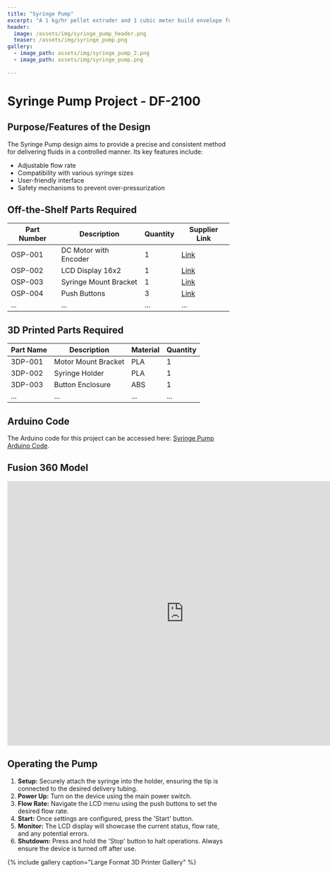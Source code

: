 ```yaml
---
title: "Syringe Pump"
excerpt: "A 1 kg/hr pellet extruder and 1 cubic meter build envelope for printing furniture."
header:
  image: /assets/img/syringe_pump_header.png
  teaser: /assets/img/syringe_pump.png
gallery:
  - image_path: assets/img/syringe_pump_2.png
  - image_path: assets/img/syringe_pump.png
   
---
```


# Syringe Pump Project - DF-2100

## Purpose/Features of the Design

The Syringe Pump design aims to provide a precise and consistent method for delivering fluids in a controlled manner. Its key features include:
- Adjustable flow rate
- Compatibility with various syringe sizes
- User-friendly interface
- Safety mechanisms to prevent over-pressurization

## Off-the-Shelf Parts Required

| Part Number | Description                    | Quantity | Supplier Link   |
|-------------|--------------------------------|----------|-----------------|
| OSP-001     | DC Motor with Encoder           | 1        | [Link](#)       |
| OSP-002     | LCD Display 16x2               | 1        | [Link](#)       |
| OSP-003     | Syringe Mount Bracket          | 1        | [Link](#)       |
| OSP-004     | Push Buttons                   | 3        | [Link](#)       |
| ...         | ...                            | ...      | ...             |

## 3D Printed Parts Required

| Part Name           | Description              | Material    | Quantity |
|---------------------|--------------------------|-------------|----------|
| 3DP-001             | Motor Mount Bracket      | PLA         | 1        |
| 3DP-002             | Syringe Holder           | PLA         | 1        |
| 3DP-003             | Button Enclosure         | ABS         | 1        |
| ...                 | ...                      | ...         | ...      |

## Arduino Code

The Arduino code for this project can be accessed here: [Syringe Pump Arduino Code](/assets/syringe_pump_code.ino).

## Fusion 360 Model

<iframe src="https://vanderbilt643.autodesk360.com/shares/public/SH512d4QTec90decfa6ed22154bff88b5cc3?mode=embed" width="800" height="600" allowfullscreen="true" webkitallowfullscreen="true" mozallowfullscreen="true"  frameborder="0"></iframe>

## Operating the Pump

1. **Setup:** Securely attach the syringe into the holder, ensuring the tip is connected to the desired delivery tubing.
2. **Power Up:** Turn on the device using the main power switch.
3. **Flow Rate:** Navigate the LCD menu using the push buttons to set the desired flow rate.
4. **Start:** Once settings are configured, press the 'Start' button.
5. **Monitor:** The LCD display will showcase the current status, flow rate, and any potential errors.
6. **Shutdown:** Press and hold the 'Stop' button to halt operations. Always ensure the device is turned off after use.

{% include gallery caption="Large Format 3D Printer Gallery" %}

